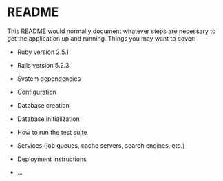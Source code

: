 # README

This README would normally document whatever steps are necessary to get the
application up and running.
Things you may want to cover:

* Ruby version 2.5.1

* Rails version 5.2.3

* System dependencies

* Configuration

* Database creation

* Database initialization

* How to run the test suite

* Services (job queues, cache servers, search engines, etc.)

* Deployment instructions

* ...
